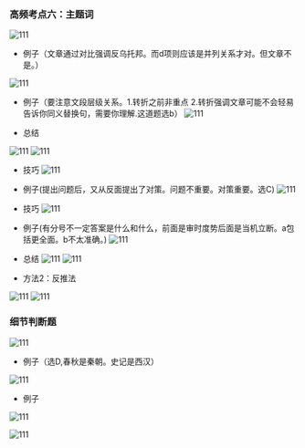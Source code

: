 ### 高频考点六：主题词

![111](../images1/181.png)

- 例子（文章通过对比强调反乌托邦。而d项则应该是并列关系才对。但文章不是。）

![111](../images1/182.png)

- 例子（要注意文段层级关系。1.转折之前非重点 2.转折强调文章可能不会轻易告诉你同义替换句，需要你理解.这道题选b）
![111](../images1/183.png)

- 总结

![111](../images1/184.png)
![111](../images1/185.png)

- 技巧
![111](../images1/186.png)

- 例子(提出问题后，又从反面提出了对策。问题不重要。对策重要。选C)
![111](../images1/187.png)

- 技巧
![111](../images1/188.png)

- 例子(有分号不一定答案是什么和什么，前面是审时度势后面是当机立断。a包括更全面。b不太准确。)
![111](../images1/189.png)

- 总结
![111](../images1/190.png)
![111](../images1/191.png)

- 方法2：反推法

![111](../images1/192.png)
![111](../images1/193.png)

### 细节判断题

![111](../images1/194.png)

- 例子（选D,春秋是秦朝。史记是西汉）

![111](../images1/195.png)

- 例子

![111](../images1/196.png)

![111](../images1/197.png)
